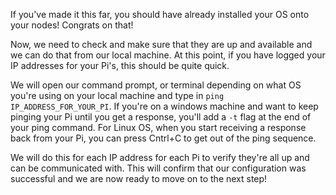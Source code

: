 If you've made it this far, you should have already installed your OS onto your nodes!  Congrats on that!

Now, we need to check and make sure that they are up and available and we can do that from our local machine.  At this point, if you have logged your IP addresses for your Pi's, this should be quite quick.

We will open our command prompt, or terminal depending on what OS you're using on your local machine and type in ``ping IP_ADDRESS_FOR_YOUR_PI``.  If you're on a windows machine and want to keep pinging your Pi until you get a response, you'll add a ``-t`` flag at the end of your ping command.  For Linux OS, when you start receiving a response back from your Pi, you can press Cntrl+C to get out of the ping sequence.

We will do this for each IP address for each Pi to verify they're all up and can be communicated with.  This will confirm that our configuration was successful and we are now ready to move on to the next step!
